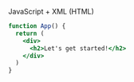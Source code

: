 JavaScript + XML (HTML)

```jsx
function App() {
  return (
    <div>
      <h2>Let's get started!</h2>
    </div>
  )
}
```